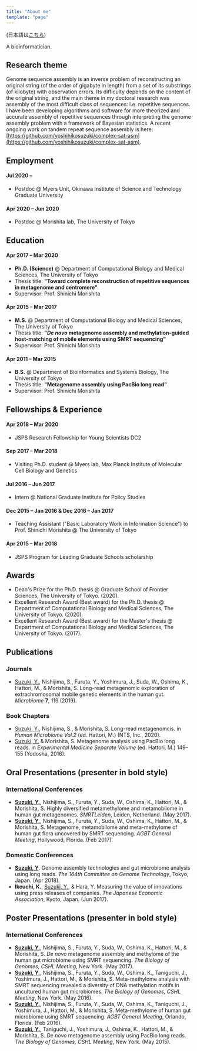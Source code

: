 ```yaml
---
title: "About me"
template: "page"
---
```


(日本語は[こちら](/pages/about_jp))

A bioinformatician.

## Research theme

Genome sequence assembly is an inverse problem of reconstructing an original string (of the order of gigabyte in length) from a set of its substrings (of kilobyte) with observation errors. Its difficulty depends on the content of the original string, and the main theme in my doctoral research was assembly of the most difficult class of sequences: i.e. repetitive sequences. I have been developing algorithms and software for more theorized and accurate assembly of repetitive sequences through interpreting the genome assembly problem with a framework of Bayesian statistics. A recent ongoing work on tandem repeat sequence assembly is here: [https://github.com/yoshihikosuzuki/complex-sat-asm](https://github.com/yoshihikosuzuki/complex-sat-asm).

## Employment

#### Jul 2020 –

- Postdoc @ Myers Unit, Okinawa Institute of Science and Technology Graduate University

#### Apr 2020 – Jun 2020

- Postdoc @ Morishita lab, The University of Tokyo

## Education

#### Apr 2017 – Mar 2020

- **Ph.D. (Science)** @ Department of Computational Biology and Medical Sciences, The University of Tokyo
- Thesis title: **"Toward complete reconstruction of repetitive sequences in metagenome and centromere"**
- Supervisor: Prof. Shinichi Morishita

#### Apr 2015 – Mar 2017

- **M.S.** @ Department of Computational Biology and Medical Sciences, The University of Tokyo
- Thesis title: **"_De novo_ metagenome assembly and methylation-guided host-matching of mobile elements using SMRT sequencing"**
- Supervisor: Prof. Shinichi Morishita

#### Apr 2011 – Mar 2015

- **B.S.** @ Department of Bioinformatics and Systems Biology, The University of Tokyo
- Thesis title: **"Metagenome assembly using PacBio long read"**
- Supervisor: Prof. Shinichi Morishita

## Fellowships & Experience

#### Apr 2018 – Mar 2020

- JSPS Research Fellowship for Young Scientists DC2

#### Sep 2017 – Mar 2018

- Visiting Ph.D. student @ Myers lab, Max Planck Institute of Molecular Cell Biology and Genetics

#### Jul 2016 – Jun 2017

- Intern @ National Graduate Institute for Policy Studies

#### Dec 2015 – Jan 2016 & Dec 2016 – Jan 2017

- Teaching Assistant ("Basic Laboratory Work in Information Science") to Prof. Shinichi Morishita @ The University of Tokyo

#### Apr 2015 – Mar 2018

- JSPS Program for Leading Graduate Schools scholarship

## Awards

- Dean's Prize for the Ph.D. thesis @ Graduate School of Frontier Sciences, The University of Tokyo. (2020).
- Excellent Research Award (Best award) for the Ph.D. thesis @ Department of Computational Biology and Medical Sciences, The University of Tokyo. (2020).
- Excellent Research Award (Best award) for the Master's thesis @ Department of Computational Biology and Medical Sciences, The University of Tokyo. (2017).

## Publications

### Journals

- <u>Suzuki, Y.</u>, Nishijima, S., Furuta, Y., Yoshimura, J., Suda, W., Oshima, K., Hattori, M., & Morishita, S. Long-read metagenomic exploration of extrachromosomal mobile genetic elements in the human gut. _Microbiome_ **7**, 119 (2019).

### Book Chapters

- <u>Suzuki, Y.</u>, Nishijima, S., & Morishita, S. Long-read metagenomcis. in _Human Microbiome Vol.2_ (ed. Hattori, M.) (NTS, Inc., 2020).
- <u>Suzuki, Y.</u> & Morishita, S. Metagenome analysis using PacBio long reads. in _Experimental Medicine Separate Volume_ (ed. Hattori, M.) 149–155 (Yodosha, 2016).

## Oral Presentations (presenter in bold style)

### International Conferences

- **<u>Suzuki, Y.</u>**, Nishijima, S., Furuta, Y., Suda, W., Oshima, K., Hattori, M., & Morishita, S. Highly diversified metamethylome and metamobilome in human gut metagenomes. _SMRTLeiden_, Leiden, Netherland. (May 2017).
- **<u>Suzuki, Y.</u>**, Nishijima, S., Furuta, Y., Suda, W., Oshima, K., Hattori, M., & Morishita, S. Metagenome, metamobilome and meta-methylome of human gut flora uncovered by SMRT sequencing. _AGBT General Meeting_, Hollywood, Florida. (Feb 2017).

### Domestic Conferences

- **<u>Suzuki, Y</u>**. Genome assembly technologies and gut microbiome analysis using long reads. _The 164th Committee on Genome Technology_, Tokyo, Japan. (Apr 2018).
- **Ikeuchi, K.**, <u>Suzuki, Y.</u>, & Hara, Y. Measuring the value of innovations using press releases of companies. _The Japanese Economic Association_, Kyoto, Japan. (Jun 2017).

## Poster Presentations (presenter in bold style)

### International Conferences

- **<u>Suzuki, Y.</u>**, Nishijima, S., Furuta, Y., Suda, W., Oshima, K., Hattori, M., & Morishita, S. _De novo_ metagenome assembly and methylome of the human gut microbiome using SMRT sequencing. _The Biology of Genomes, CSHL Meeting_, New York. (May 2017).
- **<u>Suzuki, Y.</u>**, Nishijima, S., Furuta, Y., Suda, W., Oshima, K., Taniguchi, J., Yoshimura, J., Hattori, M., & Morishita, S. Meta-methylome analysis with SMRT sequencing revealed a diversity of DNA methylation motifs in uncultured human gut microbiomes. _The Biology of Genomes, CSHL Meeting_, New York. (May 2016).
- **<u>Suzuki, Y.</u>**, Nishijima, S., Furuta, Y., Suda, W., Oshima, K., Taniguchi, J., Yoshimura, J., Hattori, M., & Morishita, S. Meta-methylome of human gut microbiome using SMRT sequencing. _AGBT General Meeting_, Orlando, Florida. (Feb 2016).
- **<u>Suzuki, Y.</u>**, Taniguchi, J., Yoshimura, J., Oshima, K., Hattori, M., & Morishita, S. _De novo_ metagenome assembly using PacBio long reads. _The Biology of Genomes, CSHL Meeting_, New York. (May 2015).
